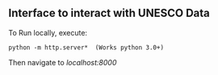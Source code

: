 ## Interface to interact with UNESCO Data  

To Run locally, execute:  
```
python -m http.server*  (Works python 3.0+)  
```  
Then navigate to *localhost:8000*  
